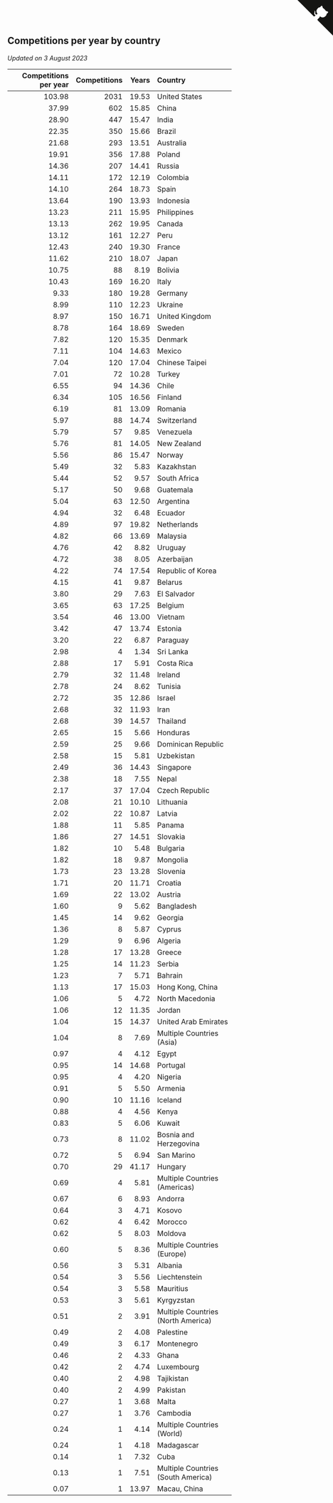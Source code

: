 ## Competitions per year by country

*Updated on  3 August 2023*

| Competitions per year | Competitions | Years | Country |
| ---: | ---: | ---: | :--- |
| 103.98 | 2031 | 19.53 | United States |
| 37.99 | 602 | 15.85 | China |
| 28.90 | 447 | 15.47 | India |
| 22.35 | 350 | 15.66 | Brazil |
| 21.68 | 293 | 13.51 | Australia |
| 19.91 | 356 | 17.88 | Poland |
| 14.36 | 207 | 14.41 | Russia |
| 14.11 | 172 | 12.19 | Colombia |
| 14.10 | 264 | 18.73 | Spain |
| 13.64 | 190 | 13.93 | Indonesia |
| 13.23 | 211 | 15.95 | Philippines |
| 13.13 | 262 | 19.95 | Canada |
| 13.12 | 161 | 12.27 | Peru |
| 12.43 | 240 | 19.30 | France |
| 11.62 | 210 | 18.07 | Japan |
| 10.75 | 88 | 8.19 | Bolivia |
| 10.43 | 169 | 16.20 | Italy |
| 9.33 | 180 | 19.28 | Germany |
| 8.99 | 110 | 12.23 | Ukraine |
| 8.97 | 150 | 16.71 | United Kingdom |
| 8.78 | 164 | 18.69 | Sweden |
| 7.82 | 120 | 15.35 | Denmark |
| 7.11 | 104 | 14.63 | Mexico |
| 7.04 | 120 | 17.04 | Chinese Taipei |
| 7.01 | 72 | 10.28 | Turkey |
| 6.55 | 94 | 14.36 | Chile |
| 6.34 | 105 | 16.56 | Finland |
| 6.19 | 81 | 13.09 | Romania |
| 5.97 | 88 | 14.74 | Switzerland |
| 5.79 | 57 | 9.85 | Venezuela |
| 5.76 | 81 | 14.05 | New Zealand |
| 5.56 | 86 | 15.47 | Norway |
| 5.49 | 32 | 5.83 | Kazakhstan |
| 5.44 | 52 | 9.57 | South Africa |
| 5.17 | 50 | 9.68 | Guatemala |
| 5.04 | 63 | 12.50 | Argentina |
| 4.94 | 32 | 6.48 | Ecuador |
| 4.89 | 97 | 19.82 | Netherlands |
| 4.82 | 66 | 13.69 | Malaysia |
| 4.76 | 42 | 8.82 | Uruguay |
| 4.72 | 38 | 8.05 | Azerbaijan |
| 4.22 | 74 | 17.54 | Republic of Korea |
| 4.15 | 41 | 9.87 | Belarus |
| 3.80 | 29 | 7.63 | El Salvador |
| 3.65 | 63 | 17.25 | Belgium |
| 3.54 | 46 | 13.00 | Vietnam |
| 3.42 | 47 | 13.74 | Estonia |
| 3.20 | 22 | 6.87 | Paraguay |
| 2.98 | 4 | 1.34 | Sri Lanka |
| 2.88 | 17 | 5.91 | Costa Rica |
| 2.79 | 32 | 11.48 | Ireland |
| 2.78 | 24 | 8.62 | Tunisia |
| 2.72 | 35 | 12.86 | Israel |
| 2.68 | 32 | 11.93 | Iran |
| 2.68 | 39 | 14.57 | Thailand |
| 2.65 | 15 | 5.66 | Honduras |
| 2.59 | 25 | 9.66 | Dominican Republic |
| 2.58 | 15 | 5.81 | Uzbekistan |
| 2.49 | 36 | 14.43 | Singapore |
| 2.38 | 18 | 7.55 | Nepal |
| 2.17 | 37 | 17.04 | Czech Republic |
| 2.08 | 21 | 10.10 | Lithuania |
| 2.02 | 22 | 10.87 | Latvia |
| 1.88 | 11 | 5.85 | Panama |
| 1.86 | 27 | 14.51 | Slovakia |
| 1.82 | 10 | 5.48 | Bulgaria |
| 1.82 | 18 | 9.87 | Mongolia |
| 1.73 | 23 | 13.28 | Slovenia |
| 1.71 | 20 | 11.71 | Croatia |
| 1.69 | 22 | 13.02 | Austria |
| 1.60 | 9 | 5.62 | Bangladesh |
| 1.45 | 14 | 9.62 | Georgia |
| 1.36 | 8 | 5.87 | Cyprus |
| 1.29 | 9 | 6.96 | Algeria |
| 1.28 | 17 | 13.28 | Greece |
| 1.25 | 14 | 11.23 | Serbia |
| 1.23 | 7 | 5.71 | Bahrain |
| 1.13 | 17 | 15.03 | Hong Kong, China |
| 1.06 | 5 | 4.72 | North Macedonia |
| 1.06 | 12 | 11.35 | Jordan |
| 1.04 | 15 | 14.37 | United Arab Emirates |
| 1.04 | 8 | 7.69 | Multiple Countries (Asia) |
| 0.97 | 4 | 4.12 | Egypt |
| 0.95 | 14 | 14.68 | Portugal |
| 0.95 | 4 | 4.20 | Nigeria |
| 0.91 | 5 | 5.50 | Armenia |
| 0.90 | 10 | 11.16 | Iceland |
| 0.88 | 4 | 4.56 | Kenya |
| 0.83 | 5 | 6.06 | Kuwait |
| 0.73 | 8 | 11.02 | Bosnia and Herzegovina |
| 0.72 | 5 | 6.94 | San Marino |
| 0.70 | 29 | 41.17 | Hungary |
| 0.69 | 4 | 5.81 | Multiple Countries (Americas) |
| 0.67 | 6 | 8.93 | Andorra |
| 0.64 | 3 | 4.71 | Kosovo |
| 0.62 | 4 | 6.42 | Morocco |
| 0.62 | 5 | 8.03 | Moldova |
| 0.60 | 5 | 8.36 | Multiple Countries (Europe) |
| 0.56 | 3 | 5.31 | Albania |
| 0.54 | 3 | 5.56 | Liechtenstein |
| 0.54 | 3 | 5.58 | Mauritius |
| 0.53 | 3 | 5.61 | Kyrgyzstan |
| 0.51 | 2 | 3.91 | Multiple Countries (North America) |
| 0.49 | 2 | 4.08 | Palestine |
| 0.49 | 3 | 6.17 | Montenegro |
| 0.46 | 2 | 4.33 | Ghana |
| 0.42 | 2 | 4.74 | Luxembourg |
| 0.40 | 2 | 4.98 | Tajikistan |
| 0.40 | 2 | 4.99 | Pakistan |
| 0.27 | 1 | 3.68 | Malta |
| 0.27 | 1 | 3.76 | Cambodia |
| 0.24 | 1 | 4.14 | Multiple Countries (World) |
| 0.24 | 1 | 4.18 | Madagascar |
| 0.14 | 1 | 7.32 | Cuba |
| 0.13 | 1 | 7.51 | Multiple Countries (South America) |
| 0.07 | 1 | 13.97 | Macau, China |


<a href="https://github.com/jonatanklosko/wca_statistics" class="github-corner" aria-label="View source on Github"><svg width="80" height="80" viewBox="0 0 250 250" style="fill:#151513; color:#fff; position: absolute; top: 0; border: 0; right: 0;" aria-hidden="true"><path d="M0,0 L115,115 L130,115 L142,142 L250,250 L250,0 Z"></path><path d="M128.3,109.0 C113.8,99.7 119.0,89.6 119.0,89.6 C122.0,82.7 120.5,78.6 120.5,78.6 C119.2,72.0 123.4,76.3 123.4,76.3 C127.3,80.9 125.5,87.3 125.5,87.3 C122.9,97.6 130.6,101.9 134.4,103.2" fill="currentColor" style="transform-origin: 130px 106px;" class="octo-arm"></path><path d="M115.0,115.0 C114.9,115.1 118.7,116.5 119.8,115.4 L133.7,101.6 C136.9,99.2 139.9,98.4 142.2,98.6 C133.8,88.0 127.5,74.4 143.8,58.0 C148.5,53.4 154.0,51.2 159.7,51.0 C160.3,49.4 163.2,43.6 171.4,40.1 C171.4,40.1 176.1,42.5 178.8,56.2 C183.1,58.6 187.2,61.8 190.9,65.4 C194.5,69.0 197.7,73.2 200.1,77.6 C213.8,80.2 216.3,84.9 216.3,84.9 C212.7,93.1 206.9,96.0 205.4,96.6 C205.1,102.4 203.0,107.8 198.3,112.5 C181.9,128.9 168.3,122.5 157.7,114.1 C157.9,116.9 156.7,120.9 152.7,124.9 L141.0,136.5 C139.8,137.7 141.6,141.9 141.8,141.8 Z" fill="currentColor" class="octo-body"></path></svg></a><style>.github-corner:hover .octo-arm{animation:octocat-wave 560ms ease-in-out}@keyframes octocat-wave{0%,100%{transform:rotate(0)}20%,60%{transform:rotate(-25deg)}40%,80%{transform:rotate(10deg)}}@media (max-width:500px){.github-corner:hover .octo-arm{animation:none}.github-corner .octo-arm{animation:octocat-wave 560ms ease-in-out}}</style>
